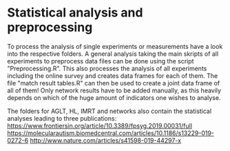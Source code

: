 # Statistical analysis and preprocessing

To process the analysis of single experiments or measurements have a look into the respective folders. 
A general analysis taking the main skripts of all experiments to preprocess data files can be done using the script "Preprocessing.R".
This also processes the analysis of all experiments including the online survey and creates data frames for each of them. 
The file "match result tables.R" can then be used to create a joint data frame of all of them! 
Only network results have to be added manually, as this heavily depends on which of the huge amount of indicators one wishes to analyse.

The folders for AGLT, HL, IMRT and networks also contain the statistical analyses leading to three publications:
https://www.frontiersin.org/article/10.3389/fpsyg.2019.00031/full
https://molecularautism.biomedcentral.com/articles/10.1186/s13229-019-0272-6
http://www.nature.com/articles/s41598-019-44297-x
